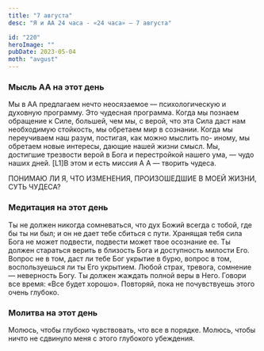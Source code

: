 ```yaml
---
title: "7 августа"
desc: "Я и АА 24 часа - «24 часа» — 7 августа"

id: "220"
heroImage: ""
pubDate: 2023-05-04
moth: "avgust"
---
```


### Мысль АА на этот день

Мы в АА предлагаем нечто неосязаемое — психологическую и духовную программу.
Это чудесная программа. Когда мы познаем обращение к Силе, большей, чем мы, с
верой, что эта Сила даст нам необходимую стойкость, мы обретаем мир в
сознании. Когда мы переучиваем наш разум, постигая, как можно мыслить по-
иному, мы обретаем новые интересы, дающие нашей жизни смысл. Мы, достигшие
трезвости верой в Бога и перестройкой нашего ума, — чудо наших дней. [L1]В
этом и есть миссия А А — творить чудеса.

ПОНИМАЮ ЛИ Я, ЧТО ИЗМЕНЕНИЯ, ПРОИЗОШЕДШИЕ В МОЕЙ ЖИЗНИ, СУТЬ ЧУДЕСА?

### Медитация на этот день

Ты не должен никогда сомневаться, что дух Божий всегда с тобой, где бы ты ни
был; и он не дает тебе сбиться с пути. Хранящая тебя сила Бога не может
подвести, подвести может твое осознание ее. Ты должен стараться верить в
близость Бога и доступность милости Его. Вопрос не в том, даст ли тебе Бог
укрытие в бурю, вопрос в том, воспользуешься ли ты Его укрытием. Любой страх,
тревога, сомнение — неверность Богу. Ты должен жаждать полной веры в Него.
Говори все время: «Все будет хорошо». Повторяй, пока не почувствуешь этого
очень глубоко.

### Молитва на этот день

Молюсь, чтобы глубоко чувствовать, что все в порядке. Молюсь, чтобы ничто не
сдвинуло меня с этого глубокого убеждения.
